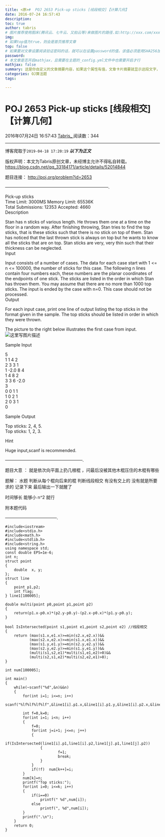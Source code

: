```yaml
---
title: <原>#  POJ 2653 Pick-up sticks [线段相交]【计算几何】
date: 2016-07-24 16:57:43
description:
toc: true
author: tabris
# 图片推荐使用图床(腾讯云、七牛云、又拍云等)来做图片的路径.如:http://xxx.com/xxx.jpg
img: 
# 如果top值为true，则会是首页推荐文章
top: false
# 如果要对文章设置阅读验证密码的话，就可以在设置password的值，该值必须是用SHA256加密后的密码，防止被他人识破
password: 
# 本文章是否开启mathjax，且需要在主题的_config.yml文件中也需要开启才行
mathjax: false
summary: 这是你自定义的文章摘要内容，如果这个属性有值，文章卡片摘要就显示这段文字，否则程序会自动截取文章的部分内容作为摘要
categories: OJ算法题
tags:

---
```





#  POJ 2653 Pick-up sticks [线段相交]【计算几何】

2016年07月24日 16:57:43  [ Tabris_ ](https://me.csdn.net/qq_33184171) 阅读数：344


--- 
 博客爬取于`2019-04-18 17:20:19`
***以下为正文***

版权声明：本文为Tabris原创文章，未经博主允许不得私自转载。
https://blog.csdn.net/qq_33184171/article/details/52014844

题目连接： [ http://poj.org/problem?id=2653 ](http://poj.org/problem?id=2653)

————————————————————————.

Pick-up sticks  
Time Limit: 3000MS Memory Limit: 65536K  
Total Submissions: 12353 Accepted: 4660  
Description

Stan has n sticks of various length. He throws them one at a time on the floor
in a random way. After finishing throwing, Stan tries to find the top sticks,
that is these sticks such that there is no stick on top of them. Stan has
noticed that the last thrown stick is always on top but he wants to know all
the sticks that are on top. Stan sticks are very, very thin such that their
thickness can be neglected.  
Input

Input consists of a number of cases. The data for each case start with 1 <= n
<= 100000, the number of sticks for this case. The following n lines contain
four numbers each, these numbers are the planar coordinates of the endpoints
of one stick. The sticks are listed in the order in which Stan has thrown
them. You may assume that there are no more than 1000 top sticks. The input is
ended by the case with n=0. This case should not be processed.  
Output

For each input case, print one line of output listing the top sticks in the
format given in the sample. The top sticks should be listed in order in which
they were thrown.

The picture to the right below illustrates the first case from input.  
![这里写图片描述](http://poj.org/images/2653_1.jpg)

Sample Input

5  
1 1 4 2  
2 3 3 1  
1 -2.0 8 4  
1 4 8 2  
3 3 6 -2.0  
3  
0 0 1 1  
1 0 2 1  
2 0 3 1  
0

Sample Output

Top sticks: 2, 4, 5.  
Top sticks: 1, 2, 3.

Hint

Huge input,scanf is recommended.

——————————————————.

题目大意 ： 就是依次向平面上扔几根棍 ，问最后没被其他木棍压住的木棍有哪些

题解： 水题 判断从每个棍向后来的棍 判断线段相交 有没有交上的 没有就是所要求的 记录下来 最后输出一下就醒了

时间够长 能够小 n^2 就行

附本题代码

————————————.

    
    
    #include<iostream>
    #include<stdio.h>
    #include<math.h>
    #include<stdlib.h>
    #include<string.h>
    using namespace std;
    const double EPS=1e-6;
    int n;
    struct point
    {
        double  x, y;
    };
    struct line
    {
        point p1,p2;
        int flag;
    } line1[100005];
    
    double multi(point p0,point p1,point p2)
    {
        return(p1.x-p0.x)*(p2.y-p0.y)-(p2.x-p0.x)*(p1.y-p0.y);
    }
    
    bool IsIntersected(point s1,point e1,point s2,point e2) //线段相交
    {
        return (max(s1.x,e1.x)>=min(s2.x,e2.x))&&
               (max(s2.x,e2.x)>=min(s1.x,e1.x))&&
               (max(s1.y,e1.y)>=min(s2.y,e2.y))&&
               (max(s2.y,e2.y)>=min(s1.y,e1.y))&&
               (multi(s1,s2,e1)*multi(s1,e1,e2)>0)&&
               (multi(s2,s1,e2)*multi(s2,e2,e1)>0);
    }
    
    int num[100005];
    
    int main()
    {
        while(~scanf("%d",&n)&&n)
        {
            for(int i=1; i<=n; i++)
                scanf("%lf%lf%lf%lf",&line1[i].p1.x,&line1[i].p1.y,&line1[i].p2.x,&line1[i].p2.y);
    
            int f=0,k=0;
            for(int i=1; i<n; i++)
            {
                f=0;
                for(int j=i+1; j<=n; j++)
                {
                    if(IsIntersected(line1[i].p1,line1[i].p2,line1[j].p1,line1[j].p2))
                    {
                            f=1;
                            break;
                    }
                }
                if(!f)  num[k++]=i;
            }
            num[k]=n;
            printf("Top sticks:");
            for(int i=0; i<=k; i++)
            {
                if(i==0)
                    printf(" %d",num[i]);
                else
                    printf(", %d",num[i]);
            }
            printf(".\n");
        }
        return 0;
    }


